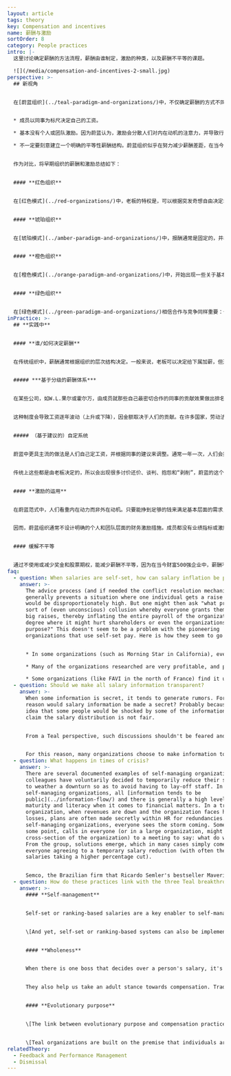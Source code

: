 ```yaml
---
layout: article
tags: theory
key: Compensation and incentives
name: 薪酬与激励
sortOrder: 8
category: People practices
intro: |-
  这里讨论确定薪酬的方法流程，薪酬由谁制定，激励的种类，以及薪酬不平等的课题。

  ![](/media/compensation-and-incentives-2-small.jpg)
perspective: >-
  ## 新视角


  在[蔚蓝组织](../teal-paradigm-and-organizations/)中，不仅确定薪酬的方式不同，薪酬的性质和重要性都变得完全不同。蔚蓝组织在薪酬方面通常表现出以下特征：


  * 成员以同事为标尺决定自己的工资。

  * 基本没有个人或团队激励。因为蔚蓝认为，激励会分散人们对内在动机的注意力，并导致行为脱逸目标。

  * 不一定要刻意建立一个明确的平等性薪酬结构。蔚蓝组织似乎在努力减少薪酬差距，在当今在许多传统组织中这种差距有时很极端。蔚蓝有一个特别关注的底线，就是确保最低收入者的收入能足以满足生活基本需求。


  作为对比，将早期组织的薪酬和激励总结如下：


  #### **红色组织**


  在[红色模式](../red-organizations/)中，老板的特权是，可以根据突发奇想自由决定增加或减少成员的工资。没有正式的薪酬谈判流程，也没有任何正式的、有文件记录的激励流程。


  #### **琥珀组织**


  在[琥珀模式](../amber-paradigm-and-organizations/)中，报酬通常是固定的，并根据成员在等级制度中的级别（或其他固定的地位标志，如个人的学历）来决定。没有个人工资谈判，没有激励措施。“同工同酬”。


  #### **橙色组织**


  在[橙色模式](../orange-paradigm-and-organizations/)中，开始出现一些关于基本工资的个人协商，人们一般都适配在某个工资等级。老板有一定的自由，可以在一定范围内增加某人的工资。橙色坚信个人目标和激励措施。如果人们达到预定的目标（一个级联的理想情况下的目标或预算系统，以打造强有力的股东价值创造机器），就能得到坚实的奖金。收入高低的巨大差异被认为是完全可以接受的，因为橙色认为差异是对人们的优点才能和贡献的直接反应。


  #### **绿色组织**


  在[绿色模式](../green-paradigm-and-organizations/)相信合作与竞争同样重要：个人激励开始被团队奖金所替代。人们试图缩小职场中收入高低的差距，例如，通过定义首席执行官薪酬与组织中的中等（或最低）工资之间的最大倍数来限制差距。
inPractice: >-
  ## **实践中**


  #### **谁/如何决定薪酬**


  在传统组织中，薪酬通常根据组织的层次结构决定。一般来说，老板可以决定给下属加薪，但通常需要人力资源（或机构）的咨询或批准。在自我管理的组织中，在没有老板的情况下，工资和其他类型薪酬的决定方法是，利用同类工作的同事做对比衡量而进行调整和设计。似乎有两大类系统：基于排名的系统和基于自我定义（基于建议）的系统。\[这两种方法，并不依赖于自我管理结构，也都可用于等级制度体系中。]


  ##### ***基于分级的薪酬体系***


  在某些公司，如W.L.果尔或霍尔万，由成员就那些自己最密切合作的同事的贡献效果做出排名或评估。根据这个输入，把人们分成不同的工资级别--通常是通过系统算法或选举产生的委员会评议。那些被大家评价为贡献更多的人，会发现自己置身于更高薪水的团队；那些资历较低、经验较少的同事自然会倾向于进入薪水较低的团队。这是一个简单易懂的过程。不仅仅是一个人（老板）来评估，而是由成员的许多同事来影响这个评估过程，所以由此产生的工资会更公平地反映个人的贡献。


  这种制度会导致工资逐年波动（上升或下降），因金额取决于人们的贡献。在许多国家，劳动法禁止工资下降，于是需要对这种方法进行调整改进。例如，把系统改进成只用来辨别哪些同事应该加薪。或者，采用一个设置了最低固定工资的系统，波动主要通过个人奖金来实现，就可以上升或下降。


  ##### （基于建议的）自定系统


  蔚蓝中更具主流的做法是人们自己定工资，并根据同事的建议来调整。通常一年一次，人们会提出自认适合自己的加薪方式，并附加这个建议的理由。这些输入由许多同事（例如，一个选举出来的薪资建议小组）审核，小组根据同事之间的对比，对该提案给出个人建议。提出的成员有权选择是否遵循这些收到的建议，并将自己的选择决定公之于众。如果薪资建议组对此有异议，还可以选择报告一个冲突的发生，并调用蔚蓝预制的[冲突解决流程](../conflict-resolution/)。


  传统上这些都是由老板决定的，所以会出现很多讨价还价、谈判、抱怨和“剥削”，蔚蓝的这个自定过程则减少了这些负面要素。如果人们对自己的薪水不满意，可以简单地决定提高自己的工资。但如果他们决定完全忽略那些对比关系同事的建议（比如关于合理性），可能会面临自己选择的后果（受到通过冲突流程的挑战）。


  #### **激励的运用**


  在蔚蓝范式中，人们看重内在动力而非外在动机。只要能挣到足够的钱来满足基本层面的需求，此外最重要的收获就是工作的意义，自己是否可以在工作中表达自己的才华和抱负。在《驱动力》一书中，丹尼尔·平克对这一问题进行了大量的研究并得出结论，在当今复杂的工作环境中，激励措施大多起反作用，都在降低而不是提高人们的绩效。


  因而，蔚蓝组织通常不设计明确的个人和团队层面的财务激励措施。成员都没有业绩指标或激励措施，甚至销售人员，也很少有个人奖金或股票期权。不过，在利润丰厚的年份结束时，会将部分利润分配给所有成员（有时按照基本工资配比，有时则每人都分配相同的固定金额）。另请参见[股东](../ownership/)。


  #### 缓解不平等


  通过不使用或减少奖金和股票期权，能减少薪酬不平等，因为在当今财富500强企业中，薪酬不平等大部分都源于丰厚而奢侈的首席执行官奖金和股票期权。一些蔚蓝组织还会有意识地努力降低基本工资的不平等。如AES和法维，车间操作员改为月薪制而不是小时工资，消除了蓝领和白领工人的区别。同工同酬。
faq:
  - question: When salaries are self-set, how can salary inflation be prevented?
    answer: >-
      The advice process (and if needed the conflict resolution mechanism)
      generally prevents a situation where one individual gets a raise that
      would be disproportionately high. But one might then ask "what prevents a
      sort of (even unconscious) collusion whereby everyone grants themselves
      big raises, thereby inflating the entire payroll of the organization to a
      degree where it might hurt shareholders or even the organizations
      purpose?" This doesn't seem to be a problem with the pioneering
      organizations that use self-set pay. Here is how they seem to go about it.


      * In some organizations (such as Morning Star in California), everyone needs to benchmark their salaries to a market rate. They institute a rule of thumb, for example, that salaries shouldn't be higher than 110% of the industry average. They might support this with the arguments that if salaries are too high, this allows for less investment and future development, makes the organization less able to achieve its purpose or is unfair to the shareholders.

      * Many of the organizations researched are very profitable, and pay out a lot in profit sharing (workers at FAVI typically make the equivalent of 17 or 18 months of salary this way). The idea, therefore, is to keep compensation in line with the industry, and when profits allow, top up the salary with profit sharing. This reduces the incentive to try and increase one's base salary, knowing also that in bad times, jobs are more secure if the base salaries aren't inflated.

      * Some organizations (like FAVI in the north of France) find it useful to have a simple rule of thumb for the organization overall: Revenues should break down into X% for salaries, Y% for material costs, Z% for investments so that a healthy P% of profit remains. Everyone seems to accept this rule as good common sense. This is the basis for what can be shared in profit sharing. If needed, the salary advice group could share these parameters with everyone upfront, for instance in years with low profitability.
  - question: Should we make all salary information transparent?
    answer: >-
      When some information is secret, it tends to generate rumors. For what
      reason would salary information be made a secret? Probably because of the
      idea that some people would be shocked by some of the information and
      claim the salary distribution is not fair.


      From a Teal perspective, such discussions shouldn't be feared and avoided, but can be steered in productive ways. They can help bring to light unspoken issues and hidden grievances. They can help people grow as part of the process, in dealing with their relations to one another and to money. And perhaps, indeed, to correct some obviously unfair situations that might have slipped in over time.


      For this reason, many organizations choose to make information totally public. (The social media app maker Buffer even publishes everyone's salary online). Some organizations, like the tomato-processing company Morning Star, have chosen to make the *salary increase percentages* public within the organization, but not the base salary. That might be an intermediary step towards full transparency for an organization to take.
  - question: What happens in times of crisis?
    answer: >-
      There are several documented examples of self-managing organizations where
      colleagues have voluntarily decided to temporarily reduce their salaries
      to weather a downturn so as to avoid having to lay-off staff. In
      self-managing organizations, all [information tends to be
      public](../information-flow/) and there is generally a high level of
      maturity and literacy when it comes to financial matters. In a traditional
      organization, when revenues are down and the organization faces heavy
      losses, plans are often made secretly within HR for redundancies. In
      self-managing organizations, everyone sees the storm coming. Someone, at
      some point, calls in everyone (or in a large organization, might invite a
      cross-section of the organization) to a meeting to say: what do we do?
      From the group, solutions emerge, which in many cases simply come down to
      everyone agreeing to a temporary salary reduction (with often the highest
      salaries taking a higher percentage cut). 


      Semco, the Brazilian firm that Ricardo Semler's bestseller Maverick made famous, has put in place a "voluntary risk program" to institutionalize such salary reductions to protect the organization in times of crisis (to which Brazil has been prone over the last several decades). Employees are offered the option of a risk salary program. They take a pay cut of 25 percent and then receive a supplement raising their compensation to 125 percent if the company has a good year. If the company does poorly, they only receive 75 percent of their salary. As the good years outweigh the bad, the deal is favorable to employees willing to take a risk.
  - question: How do these practices link with the three Teal breakthroughs?
    answer: >-
      #### **Self-management**


      Self-set or ranking-based salaries are a key enabler to self-management: in traditional hierarchical structures, bosses decide on the salary raises and bonuses of their subordinates; in self-managing systems, it is necessary to upgrade to peer-based compensation mechanisms.


      \[And yet, self-set or ranking-based systems can also be implemented within traditional hierarchical structures. It can be a step towards ultimately replacing hierarchy with self-management. Within an organization where complete self-management isn't in the cards (for instance if the board of directors wouldn't accept that the organization let go of a pyramid structure), it can also be an important step to take some power out of the boss-subordinate relationship and create more of a team-based collaborative spirit.]


      #### **Wholeness**


      When there is one boss that decides over a person's salary, it's tempting to want to please that person, to conform to their expectations, to not speak one's truth. When it's not one person, but a great number of colleagues one works with who calibrate one's salary increase, most people naturally relax into showing up more truthfully. In this way, self-set or ranking based compensation mechanisms help colleagues show up more easily from a place of wholeness.


      They also help us take an adult stance towards compensation. Traditional boss-subordinate relationship tend to push employees to behave like children and bosses like parents. Self-set or ranking based compensation systems also do away, almost instantly, with much of the strategizing, haggling and complaining around compensation, with everyone forced to take an adult-to-adult stance. 


      #### **Evolutionary purpose**


      \[The link between evolutionary purpose and compensation practices can show up in times of crisis. There are several documented cases of self-managing where workers, in a severe downturn, choose voluntarily to reduce their compensations on a temporary basis to avoid lay-offs. In self-managing organizations, colleagues often often have a high level of financial knowledge and maturity, and choose to contribute to save their colleagues jobs and to maintain the organizations ability to pursue its purpose with all its skills and resources.]


      \[Teal organizations are built on the premise that individuals are primarily motivated, after attaining basic needs, by intrinsic factors such as the pursuit of purpose. Thus, they tend not to exhibit the primacy of compensation, including added incentives, typical in Orange or even Green.]
relatedTheory:
  - Feedback and Performance Management
  - Dismissal
---
```

